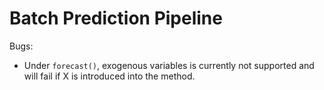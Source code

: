 # Batch Prediction Pipeline



Bugs:
- Under `forecast()`, exogenous variables is currently not supported and will fail if X is introduced into the method.